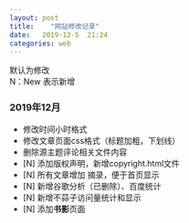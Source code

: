 ```yaml
---
layout: post
title:    "网站修改记录"
date:   2019-12-5  21:24 
categories: web
---
```


默认为修改  
N：New 表示新增


### 2019年12月

- 修改时间小时格式
- 修改文章页面css格式（标题加粗，下划线）
- 删除源主题评论相关文件内容
- [N] 添加版权声明，新增copyright.html文件
- [N] 所有文章增加 <!--more-->摘录，便于首页显示
- [N] 新增谷歌分析（已删除）、百度统计
- [N] 新增不蒜子访问量统计和显示
- [N] 添加**书影**页面

